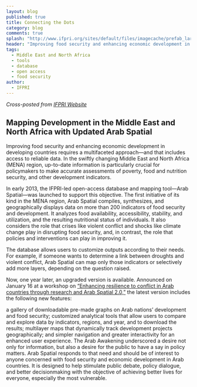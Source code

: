 ```yaml
---
layout: blog
published: true
title: Connecting the Dots
category: blog
comments: true
splash: "http://www.ifpri.org/sites/default/files/imagecache/prefab_large/arabspatialssprezi4_240.jpg"
header: "Improving food security and enhancing economic development in developing countries requires a multifaceted approach—and that includes access to reliable data. "
tags: 
  - Middle East and North Africa
  - tools
  - database
  - open access
  - food security
author: 
  - IFPRI
---
```


_Cross-posted from [IFPRI Website](http://www.ifpri.org/blog/connecting-dots-mapping-development-middle-east-and-north-africa-updated-arab-spatial)_

## Mapping Development in the Middle East and North Africa with Updated Arab Spatial

Improving food security and enhancing economic development in developing countries requires a multifaceted approach—and that includes access to reliable data. In the swiftly changing Middle East and North Africa (MENA) region, up-to-date information is particularly crucial for policymakers to make accurate assessments of poverty, food and nutrition security, and other development indicators.
<!-- more -->
In early 2013, the IFPRI-led open-access database and mapping tool—Arab Spatial—was launched to support this objective. The first initiative of its kind in the MENA region, Arab Spatial compiles, synthesizes, and geographically displays data on more than 200 indicators of food security and development. It analyzes food availability, accessibility, stability, and utilization, and the resulting nutritional status of individuals. It also considers the role that crises like violent conflict and shocks like climate change play in disrupting food security, and, in contrast, the role that policies and interventions can play in improving it.

The database allows users to customize outputs according to their needs. For example, if someone wants to determine a link between droughts and violent conflict, Arab Spatial can map only those indicators or selectively add more layers, depending on the question raised.

Now, one year later, an upgraded version is available. Announced on January 16 at a workshop on [“Enhancing resilience to conflict in Arab countries through research and Arab Spatial 2.0,”](http://www.ifpri.org/pressroom/briefing/enhancing-resilience-conflict-arab-countries) the latest version includes the following new features:

a gallery of downloadable pre-made graphs on Arab nations’ development and food security;
customized analytical tools that allow users to compare and explore data by indicators, regions, and year, and to download the results;
multilayer maps that dynamically track development projects geographically; and
simpler navigation and greater interactivity for an enhanced user experience.
The Arab Awakening underscored a desire not only for information, but also a desire for the public to have a say in policy matters. Arab Spatial responds to that need and should be of interest to anyone concerned with food security and economic development in Arab countries. It is designed to help stimulate public debate, policy dialogue, and better decisionmaking with the objective of achieving better lives for everyone, especially the most vulnerable.